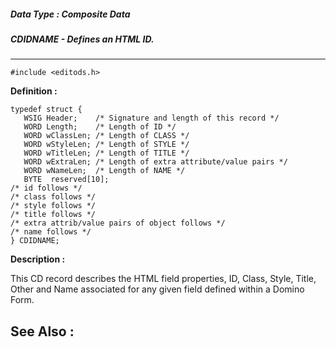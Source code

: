 ##### Data Type : Composite Data
##### CDIDNAME - Defines an HTML ID.
---
```
#include <editods.h>
```

**Definition :**
```
typedef struct {
   WSIG Header;    /* Signature and length of this record */
   WORD Length;    /* Length of ID */
   WORD wClassLen; /* Length of CLASS */
   WORD wStyleLen; /* Length of STYLE */
   WORD wTitleLen; /* Length of TITLE */
   WORD wExtraLen; /* Length of extra attribute/value pairs */
   WORD wNameLen;  /* Length of NAME */
   BYTE  reserved[10];
/* id follows */
/* class follows */
/* style follows */
/* title follows */
/* extra attrib/value pairs of object follows */
/* name follows */
} CDIDNAME;
```

**Description :**

This CD record describes the HTML field properties, ID, Class, Style, Title, Other and Name associated for any given field defined within a Domino Form.


**See Also :**
---
